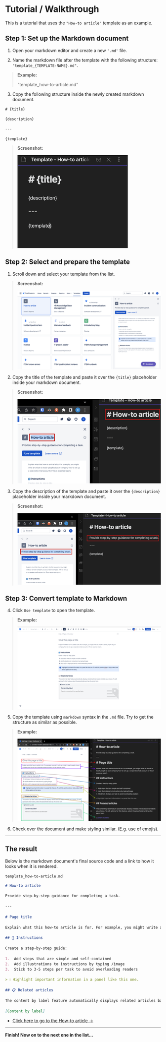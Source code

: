 # Tutorial / Walkthrough
This is a tutorial that uses the `"How-to article"` template as an example.

## Step 1: Set up the Markdown document

1. Open your markdown editor and create a new `'.md'` file.

2. Name the markdown file after the template with the following structure: `"template_{TEMPLATE-NAME}.md"`.

> **Example:**
> 
> "template_how-to-article.md"

3. Copy the following structure inside the newly created markdown document.

```
# {title}  
  
{description}
  
---

{template}
```

> **Screenshot:**
>
> ![](../images/structure.png)

## Step 2: Select and prepare the template

1. Scroll down and select your template from the list.

> **Screenshot:**
> 
> ![](../images/how-to-selection.png)

2. Copy the title of the template and paste it over the `{title}` placeholder inside your markdown document.

> **Screenshot:**
> 
> ![](../images/copy-title.png)

3. Copy the description of the template and paste it over the `{description}` placeholder inside your markdown document.

> **Screenshot:**
> 
> ![](../images/copy-description.png)


## Step 3: Convert template to Markdown

4. Click `Use template` to open the template.

> **Example:**
> 
> ![](../images/how-to-template.png)

5. Copy the template using `markdown` syntax in the `.md` file. Try to get the structure as similar as possible.

> **Example:**
> 
>![](../images/adding-the-template.png)

6. Check over the document and make styling similar. (E.g. use of emojis).

---

## The result
Below is the markdown document's final source code and a link to how it looks when it is rendered.

`template_how-to-article.md`

```md title="template_how-to article"
# How-to article

Provide step-by-step guidance for completing a task.
  
---

# Page title

Explain what this how-to article is for. For example, you might write an article to teach people at your company how to set up a corporate email account or file an expense report.

## 📘 Instructions

Create a step-by-step guide:

1.  Add steps that are simple and self-contained
2.  Add illustrations to instructions by typing /image
3.  Stick to 3-5 steps per task to avoid overloading readers

> ℹ️ Highlight important information in a panel like this one.

## 📋 Related articles

The content by label feature automatically displays related articles based on labels you choose. To edit options for this feature, select the placeholder and tap the pencil icon.

[Content by label]
```

- [Click here to go to the How-to article ->](../examples/template_how-to-article.md)

---

**Finish! Now on to the next one in the list...**